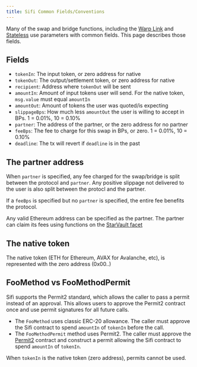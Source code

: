 ```yaml
---
title: Sifi Common Fields/Conventions
---
```


Many of the swap and bridge functions, including the [Warp Link](./facets/warp-link.md) and [Stateless](./facets/stateless.md)
use parameters with common fields. This page describes those fields.

## Fields

- `tokenIn`: The input token, or zero address for native
- `tokenOut`: The output/settlement token, or zero address for native
- `recipient`: Address where `tokenOut` will be sent
- `amountIn`: Amount of input tokens user will send. For the native token, `msg.value` must equal `amountIn`
- `amountOut`: Amount of tokens the user was quoted/is expecting
- `slippageBps`: How much less `amountOut` the user is willing to accept in BPs. 1 = 0.01%, 10 = 0.10%
- `partner`: The address of the partner, or the zero address for no partner
- `feeBps`: The fee to charge for this swap in BPs, or zero. 1 = 0.01%, 10 = 0.10%
- `deadline`: The tx will revert if `deadline` is in the past

## The partner address

When `partner` is specified, any fee charged for the swap/bridge is split between the protocol and `partner`. Any
positive slippage not delivered to the user is also split between the protocl and the partner.

If a `feeBps` is specified but no `partner` is specified, the entire fee benefits the protocol.

Any valid Ethereum address can be specified as the partner. The partner can claim its fees using functions on
the [StarVault facet](./facets/star-vault)

## The native token

The native token (ETH for Ethereum, AVAX for Avalanche, etc), is represented with the zero address (0x00..)

## FooMethod vs FooMethodPermit

Sifi supports the Permit2 standard, which allows the caller to pass a permit instead of an approval. This allows
users to approve the Permit2 contract once and use permit signatures for all future calls.

- The `FooMethod` uses classic ERC-20 allowance. The caller must approve the Sifi contract to spend
`amountIn` of `tokenIn` before the call.
- The `FooMethodPermit` method uses Permit2. The caller must approve the [Permit2](https://docs.uniswap.org/contracts/v3/reference/deployments)
contract and construct a permit allowing the Sifi contract to spend `amountIn` of `tokenIn`.

When `tokenIn` is the native token (zero address), permits cannot be used.
